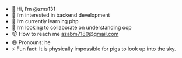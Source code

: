 - 👋 Hi, I’m @zms131
- 👀 I’m interested in backend development
- 🌱 I’m currently learning php
- 💞️ I’m looking to collaborate on understanding oop
- 📫 How to reach me azabm7180@gmail.com
- 😄 Pronouns: he
- ⚡ Fun fact: It is physically impossible for pigs to look up into the sky.

<!---
zms131/zms131 is a ✨ special ✨ repository because its `README.md` (this file) appears on your GitHub profile.
You can click the Preview link to take a look at your changes.
--->
